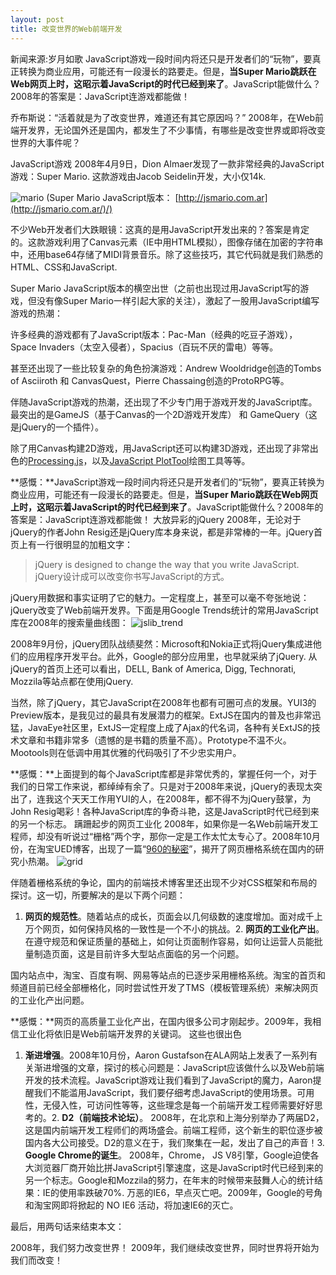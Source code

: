 ```yaml
---
layout: post
title: 改变世界的Web前端开发
---
```

[](/topics/305.htm)

新闻来源:岁月如歌
JavaScript游戏一段时间内将还只是开发者们的“玩物”，要真正转换为商业应用，可能还有一段漫长的路要走。但是，**当Super Mario跳跃在Web网页上时，这昭示着JavaScript的时代已经到来了**。JavaScript能做什么？2008年的答案是：JavaScript连游戏都能做！

乔布斯说：“活着就是为了改变世界，难道还有其它原因吗？” 2008年，在Web前端开发界，无论国外还是国内，都发生了不少事情，有哪些是改变世界或即将改变世界的大事件呢？

JavaScript游戏 
2008年4月9日，Dion Almaer发现了一款非常经典的JavaScript游戏：Super Mario. 这款游戏由Jacob Seidelin开发，大小仅14k.

![mario](http://img.cnbeta.com/newsimg/090113/1212260114472522.png "mario")
(Super Mario JavaScript版本： [http://jsmario.com.ar](http://jsmario.com.ar/)/)

不少Web开发者们大跌眼镜：这真的是用JavaScript开发出来的？答案是肯定的。这款游戏利用了Canvas元素（IE中用HTML模拟），图像存储在加密的字符串中，还用base64存储了MIDI背景音乐。除了这些技巧，其它代码就是我们熟悉的HTML、CSS和JavaScript.

Super Mario JavaScript版本的横空出世（之前也出现过用JavaScript写的游戏，但没有像Super Mario一样引起大家的关注），激起了一股用JavaScript编写游戏的热潮：

许多经典的游戏都有了JavaScript版本：Pac-Man（经典的吃豆子游戏）， Space Invaders（太空入侵者），Spacius（百玩不厌的雷电）等等。

甚至还出现了一些比较复杂的角色扮演游戏：Andrew Wooldridge创造的Tombs of Asciiroth 和 CanvasQuest，Pierre Chassaing创造的ProtoRPG等。

伴随JavaScript游戏的热潮，还出现了不少专门用于游戏开发的JavaScript库。最突出的是GameJS（基于Canvas的一个2D游戏开发库） 和 GameQuery（这是jQuery的一个插件）。

除了用Canvas构建2D游戏，用JavaScript还可以构建3D游戏，还出现了非常出色的[Processing.js](http://dev.jquery.com/~john/processing.js/)，以及[JavaScript PlotTool](http://www.jslab.dk/plottool.htm)绘图工具等等。

**感慨：**JavaScript游戏一段时间内将还只是开发者们的“玩物”，要真正转换为商业应用，可能还有一段漫长的路要走。但是，**当Super Mario跳跃在Web网页上时，这昭示着JavaScript的时代已经到来了**。JavaScript能做什么？2008年的答案是：JavaScript连游戏都能做！
大放异彩的jQuery 
2008年，无论对于jQuery的作者John Resig还是jQuery库本身来说，都是非常棒的一年。jQuery首页上有一行很明显的加粗文字：

> jQuery is designed to change the way that you write JavaScript.
> jQuery设计成可以改变你书写JavaScript的方式。

jQuery用数据和事实证明了它的魅力。一定程度上，甚至可以毫不夸张地说：jQuery改变了Web前端开发界。下面是用Google Trends统计的常用JavaScript库在2008年的搜索量曲线图：
![jslib_trend](http://img.cnbeta.com/newsimg/090113/12122911061047982.png "jslib_trend")

2008年9月份，jQuery团队战绩斐然：Microsoft和Nokia正式将jQuery集成进他们的应用程序开发平台。此外，Google的部分应用里，也早就采纳了jQuery. 从jQuery的首页上还可以看出，DELL, Bank of America, Digg, Technorati, Mozzila等站点都在使用jQuery.

当然，除了jQuery，其它JavaScript在2008年也都有可圈可点的发展。YUI3的Preview版本，是我见过的最具有发展潜力的框架。ExtJS在国内的普及也非常迅猛，JavaEye社区里，ExtJS一定程度上成了Ajax的代名词，各种有关ExtJS的技术文章和书籍非常多（遗憾的是书籍的质量不高）。Prototype不温不火。Mootools则在低调中用其优雅的代码吸引了不少忠实用户。

**感慨：**上面提到的每个JavaScript库都是非常优秀的，掌握任何一个，对于我们的日常工作来说，都绰绰有余了。只是对于2008年来说，jQuery的表现太突出了，连我这个天天工作用YUI的人，在2008年，都不得不为jQuery鼓掌，为John Resig喝彩！各种JavaScript库的争奇斗艳，这是JavaScript时代已经到来的另一个标志。
蹒跚起步的网页工业化 
2008年，如果你是一名Web前端开发工程师，却没有听说过“栅格”两个字，那你一定是工作太忙太专心了。2008年10月份，在淘宝UED博客，出现了一篇“[960的秘密](http://lifesinger.org/blog/?p=375)”，揭开了网页栅格系统在国内的研究小热潮。
![grid](http://img.cnbeta.com/newsimg/090113/12123521271340064.png "grid") 

伴随着栅格系统的争论，国内的前端技术博客里还出现不少对CSS框架和布局的探讨。这一切，所要解决的是以下两个问题：

1.  **网页的规范性**。随着站点的成长，页面会以几何级数的速度增加。面对成千上万个网页，如何保持风格的一致性是一个不小的挑战。2.  **网页的工业化产出**。在遵守规范和保证质量的基础上，如何让页面制作容易，如何让运营人员能批量制造页面，这是目前许多大型站点面临的另一个问题。

国内站点中，淘宝、百度有啊、网易等站点的已逐步采用栅格系统。淘宝的首页和频道目前已经全部栅格化，同时尝试性开发了TMS（模板管理系统）来解决网页的工业化产出问题。

**感慨：**网页的高质量工业化产出，在国内很多公司才刚起步。2009年，我相信工业化将依旧是Web前端开发界的关键词。
这些也很出色 

1.  **渐进增强**。2008年10月份，Aaron Gustafson在ALA网站上发表了一系列有关渐进增强的文章，探讨的核心问题是：JavaScript应该做什么以及Web前端开发的技术流程。JavaScript游戏让我们看到了JavaScript的魔力，Aaron提醒我们不能滥用JavaScript，我们要仔细考虑JavaScript的使用场景。可用性，无侵入性，可访问性等等，这些理念是每一个前端开发工程师需要好好思考的。2.  **D2（前端技术论坛）**。 2008年，在北京和上海分别举办了两届D2，这是国内前端开发工程师们的两场盛会。前端工程师，这个新生的职位逐步被国内各大公司接受。D2的意义在于，我们聚集在一起，发出了自己的声音！3.  **Google Chrome的诞生**。 2008年，Chrome， JS V8引擎，Google迫使各大浏览器厂商开始比拼JavaScript引擎速度，这是JavaScript时代已经到来的另一个标志。Google和Mozzila的努力，在年末的时候带来鼓舞人心的统计结果：IE的使用率跌破70%. 万恶的IE6，早点灭亡吧。2009年，Google的号角和淘宝网即将掀起的 NO IE6 活动，将加速IE6的灭亡。

最后，用两句话来结束本文：

2008年，我们努力改变世界！
2009年，我们继续改变世界，同时世界将开始为我们而改变！